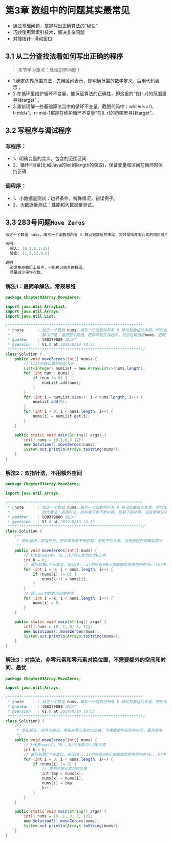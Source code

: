 # 第3章 数组中的问题其实最常见

+ 通过基础问题，掌握写出正确算法的“秘诀”
+ 巧妙使用双索引技术，解决复杂问题
+ 对撞指针- 滑动窗口

## 3.1 从二分查找法看如何写出正确的程序

> 本节学习重点：处理边界问题！

+ 1.确定边界范围方法，先用区间表示，即明确范围的数学定义，后用代码表示；
+ 2.在循环里维护循环不变量，能保证算法的正确性，即这里的“在[l..r]的范围里寻找target”；
+ 3.重新理解一些基础算法当中的循环不变量。截图代码中：while(l<=r)、l=mid+1、r=mid-1都是在维护循环不变量“在[l..r]的范围里寻找target”。

## 3.2 写程序与调试程序

### 写程序：

+ 1、明确变量的含义，包含的范围区间
+ 2、循环`不变量`(比如Java的list的length的获取)，保证变量和区间在循环时保持正确

### 调程序：

+ 1、小数据量测试：边界条件，特殊情况，错误例子。
+ 2、大数据量测试：性能和大数据量测试。

## 3.3 283号问题`Move Zeros`

```java
给定一个数组 nums，编写一个函数将所有 0 移动到数组的末尾，同时保持非零元素的相对顺序。

示例:
  输入: [0,1,0,3,12]
  输出: [1,3,12,0,0]

说明:
  必须在原数组上操作，不能拷贝额外的数组。
  尽量减少操作次数。
```

### 解法1：最简单解法，常规思维

```java
package Chapter03Array.MoveZeros;

import java.util.ArrayList;
import java.util.Arrays;
import java.util.List;

/***********************************************************
 * @note      : 给定一个数组 nums，编写一个函数将所有 0 移动到数组的末尾，同时保持非零元素的相对顺序。
 *              解决思路：遍历整个数组，把非零地先存起来，然后在赋值回nums，把剩下的位置补零即可            
 * @author    : l00379880 梁山广
 * @version   : V1.0 at 2019/8/19 18:53
 ***********************************************************/
class Solution {
    public void moveZeroes(int[] nums) {
        // list初始化最好指定大小
        List<Integer> numList = new ArrayList<>(nums.length);
        for (int num : nums) {
            if (num != 0) {
                numList.add(num);
            }
        }
        for (int i = numList.size(); i < nums.length; i++) {
            numList.add(0);
        }
        for (int i = 0; i < nums.length; i++) {
            nums[i] = numList.get(i);
        }
    }

    public static void main(String[] args) {
        int[] nums = {0,1,0,3,12};
        new Solution().moveZeroes(nums);
        System.out.println(Arrays.toString(nums));
    }
}
```

### 解法2：双指针法，不用额外空间

```java
package Chapter03Array.MoveZeros;

import java.util.Arrays;

/***********************************************************
 * @note      : 给定一个数组 nums，编写一个函数将所有 0 移动到数组的末尾，同时保持非零元素的相对顺序。
 *              简化解法：双指针法，把非零元素不断前移，把剩下的补零。没有使用任何辅助空间
 * @author    : l00379880 梁山广
 * @version   : V1.0 at 2019/8/19 18:53
 ***********************************************************/
class Solution {
    /**
     * 简化解法：双指针法，把非零元素不断前移，把剩下的补零。没有使用任何辅助空间
     */
    public void moveZeroes(int[] nums) {
        // k代表nums中，[0...k)的元素均为非0元素
        int k = 0;
        // 遍历到第i个元素后，保证[0...i)中所有非0元素都按照顺序排列在[0...k)中
        for (int i = 0; i < nums.length; i++) {
            if (nums[i] != 0) {
                nums[k++] = nums[i];
            }
        }
        // 将nums中的剩余位置补零
        for (int i = k; i < nums.length; i++) {
            nums[i] = 0;
        }
    }

    public static void main(String[] args) {
        int[] nums = {0, 1, 0, 3, 12};
        new Solution2().moveZeroes(nums);
        System.out.println(Arrays.toString(nums));
    }
}
```

### 解法3：对换法，非零元素和零元素对换位置，不需要额外的空间和时间，最优

```java
package Chapter03Array.MoveZeros;

import java.util.Arrays;

/***********************************************************
 * @note      : 给定一个数组 nums，编写一个函数将所有 0 移动到数组的末尾，同时保持非零元素的相对顺序。
 * @author    : l00379880 梁山广
 * @version   : V1.0 at 2019/8/19 18:53
 ***********************************************************/
class Solution3 {
    /**
     * 简化解法：对外交换法，零和非零元素对位交换，不需要额外空间和时间，最为简单
     */
    public void moveZeroes(int[] nums) {
        // k代表nums中，[0...k)的元素均为非0元素
        int k = 0;
        // 遍历到第i个元素后，保证[0...i)中所有非0元素都按照顺序排列在[0...k)中
        for (int i = 0; i < nums.length; i++) {
            if (nums[i] != 0) {
                // 零和非零元素对位交换
                int tmp = nums[k];
                nums[k] = nums[i];
                nums[i] = tmp;
                k++;
            }
        }
    }

    public static void main(String[] args) {
        int[] nums = {0, 1, 0, 3, 12};
        new Solution3().moveZeroes(nums);
        System.out.println(Arrays.toString(nums));
    }
}
```
